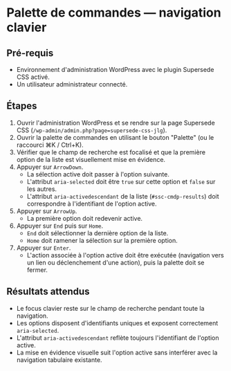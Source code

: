 # Palette de commandes — navigation clavier

## Pré-requis
- Environnement d'administration WordPress avec le plugin Supersede CSS activé.
- Un utilisateur administrateur connecté.

## Étapes
1. Ouvrir l'administration WordPress et se rendre sur la page Supersede CSS (`/wp-admin/admin.php?page=supersede-css-jlg`).
2. Ouvrir la palette de commandes en utilisant le bouton "Palette" (ou le raccourci ⌘K / Ctrl+K).
3. Vérifier que le champ de recherche est focalisé et que la première option de la liste est visuellement mise en évidence.
4. Appuyer sur `ArrowDown`.
   - La sélection active doit passer à l'option suivante.
   - L'attribut `aria-selected` doit être `true` sur cette option et `false` sur les autres.
   - L'attribut `aria-activedescendant` de la liste (`#ssc-cmdp-results`) doit correspondre à l'identifiant de l'option active.
5. Appuyer sur `ArrowUp`.
   - La première option doit redevenir active.
6. Appuyer sur `End` puis sur `Home`.
   - `End` doit sélectionner la dernière option de la liste.
   - `Home` doit ramener la sélection sur la première option.
7. Appuyer sur `Enter`.
   - L'action associée à l'option active doit être exécutée (navigation vers un lien ou déclenchement d'une action), puis la palette doit se fermer.

## Résultats attendus
- Le focus clavier reste sur le champ de recherche pendant toute la navigation.
- Les options disposent d'identifiants uniques et exposent correctement `aria-selected`.
- L'attribut `aria-activedescendant` reflète toujours l'identifiant de l'option active.
- La mise en évidence visuelle suit l'option active sans interférer avec la navigation tabulaire existante.
